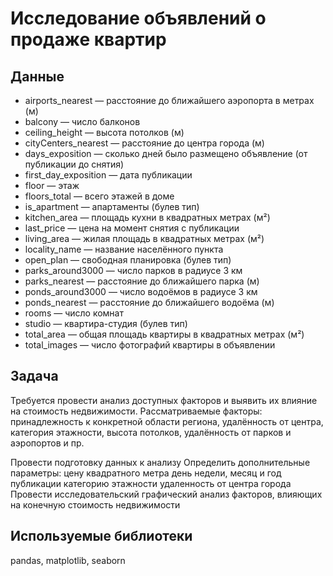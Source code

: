 # Исследование объявлений о продаже квартир

## Данные
- airports_nearest — расстояние до ближайшего аэропорта в метрах (м)
- balcony — число балконов
- ceiling_height — высота потолков (м)
- cityCenters_nearest — расстояние до центра города (м)
- days_exposition — сколько дней было размещено объявление (от публикации до снятия)
- first_day_exposition — дата публикации
- floor — этаж
- floors_total — всего этажей в доме
- is_apartment — апартаменты (булев тип)
- kitchen_area — площадь кухни в квадратных метрах (м²)
- last_price — цена на момент снятия с публикации
- living_area — жилая площадь в квадратных метрах (м²)
- locality_name — название населённого пункта
- open_plan — свободная планировка (булев тип)
- parks_around3000 — число парков в радиусе 3 км
- parks_nearest — расстояние до ближайшего парка (м)
- ponds_around3000 — число водоёмов в радиусе 3 км
- ponds_nearest — расстояние до ближайшего водоёма (м)
- rooms — число комнат
- studio — квартира-студия (булев тип)
- total_area — общая площадь квартиры в квадратных метрах (м²)
- total_images — число фотографий квартиры в объявлении

## Задача
Требуется провести анализ доступных факторов и выявить их влияние на стоимость недвижимости. Рассматриваемые факторы: принадлежность к конкретной области региона, удалённость от центра, категория этажности, высота потолков, удалённость от парков и аэропортов и пр.

Провести подготовку данных к анализу
Определить дополнительные параметры:
цену квадратного метра
день недели, месяц и год публикации
категорию этажности
удаленность от центра города
Провести исследовательский графический анализ факторов, влияющих на конечную стоимость недвижимости

## Используемые библиотеки
pandas, matplotlib, seaborn
